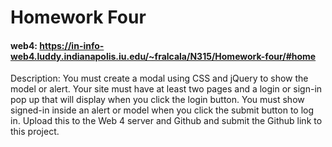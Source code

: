 # Homework Four

#### web4: https://in-info-web4.luddy.indianapolis.iu.edu/~fralcala/N315/Homework-four/#home

Description:
You must create a modal using CSS and jQuery to show the model or alert.
Your site must have at least two pages and a login or sign-in pop up that will display when you click the login button.
You must show signed-in inside an alert or model when you click the submit button to log in.
Upload this to the Web 4 server and Github and submit the Github link to this project.
